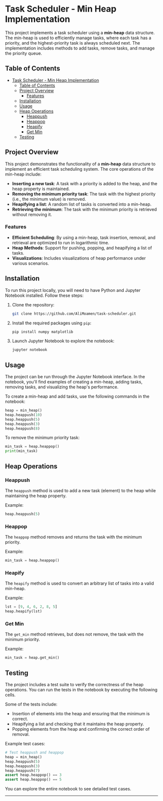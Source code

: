 # Task Scheduler - Min Heap Implementation

This project implements a task scheduler using a **min-heap** data structure. The min-heap is used to efficiently manage tasks, where each task has a priority, and the highest-priority task is always scheduled next. The implementation includes methods to add tasks, remove tasks, and manage the priority queue.

## Table of Contents

- [Task Scheduler - Min Heap Implementation](#task-scheduler---min-heap-implementation)
  - [Table of Contents](#table-of-contents)
  - [Project Overview](#project-overview)
    - [Features](#features)
  - [Installation](#installation)
  - [Usage](#usage)
  - [Heap Operations](#heap-operations)
    - [Heappush](#heappush)
    - [Heappop](#heappop)
    - [Heapify](#heapify)
    - [Get Min](#get-min)
  - [Testing](#testing)

## Project Overview

This project demonstrates the functionality of a **min-heap** data structure to implement an efficient task scheduling system. The core operations of the min-heap include:

- **Inserting a new task**: A task with a priority is added to the heap, and the heap property is maintained.
- **Removing the minimum priority task**: The task with the highest priority (i.e., the minimum value) is removed.
- **Heapifying a list**: A random list of tasks is converted into a min-heap.
- **Retrieving the minimum**: The task with the minimum priority is retrieved without removing it.

### Features

- **Efficient Scheduling**: By using a min-heap, task insertion, removal, and retrieval are optimized to run in logarithmic time.
- **Heap Methods**: Support for pushing, popping, and heapifying a list of tasks.
- **Visualizations**: Includes visualizations of heap performance under various scenarios.

## Installation

To run this project locally, you will need to have Python and Jupyter Notebook installed. Follow these steps:

1. Clone the repository:
    ```bash
    git clone https://github.com/AliMoamen/task-scheduler.git
    ```

2. Install the required packages using `pip`:
    ```bash
    pip install numpy matplotlib
    ```

3. Launch Jupyter Notebook to explore the notebook:
    ```bash
    jupyter notebook
    ```

## Usage

The project can be run through the Jupyter Notebook interface. In the notebook, you'll find examples of creating a min-heap, adding tasks, removing tasks, and visualizing the heap's performance.

To create a min-heap and add tasks, use the following commands in the notebook:

```python
heap = min_heap()
heap.heappush(10)
heap.heappush(5)
heap.heappush(3)
heap.heappush(8)
```

To remove the minimum priority task:

```python
min_task = heap.heappop()
print(min_task)
```

## Heap Operations

### Heappush
The `heappush` method is used to add a new task (element) to the heap while maintaining the heap property.

Example:
```python
heap.heappush(5)
```

### Heappop
The `heappop` method removes and returns the task with the minimum priority.

Example:
```python
min_task = heap.heappop()
```

### Heapify
The `heapify` method is used to convert an arbitrary list of tasks into a valid min-heap.

Example:
```python
lst = [9, 4, 6, 2, 8, 5]
heap.heapify(lst)
```

### Get Min
The `get_min` method retrieves, but does not remove, the task with the minimum priority.

Example:
```python
min_task = heap.get_min()
```

## Testing

The project includes a test suite to verify the correctness of the heap operations. You can run the tests in the notebook by executing the following cells.

Some of the tests include:
- Insertion of elements into the heap and ensuring that the minimum is correct.
- Heapifying a list and checking that it maintains the heap property.
- Popping elements from the heap and confirming the correct order of removal.

Example test cases:

```python
# Test heappush and heappop
heap = min_heap()
heap.heappush(5)
heap.heappush(3)
heap.heappush(7)
assert heap.heappop() == 3
assert heap.heappop() == 5
```

You can explore the entire notebook to see detailed test cases.

---